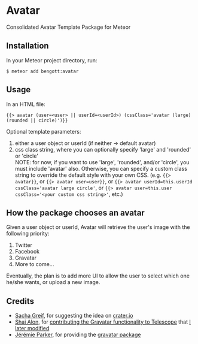 Avatar
=============

Consolidated Avatar Template Package for Meteor

Installation
------------
In your Meteor project directory, run:  
```
$ meteor add bengott:avatar
```
Usage 
-----
In an HTML file:
```
{{> avatar (user=<user> || userId=<userId>) (cssClass='avatar (large) (rounded || circle)')}}
```
Optional template parameters:
  1. either a user object or userId (if neither -> default avatar)
  2. css class string, where you can optionally specify 'large' and 'rounded' or 'circle'  
  NOTE: for now, if you want to use 'large', 'rounded', and/or 'circle', you must include 'avatar' also. Otherwise, you can specify a custom class string to override the default style with your own CSS. (e.g. `{{> avatar}}`, or `{{> avatar user=user}}`, or `{{> avatar userId=this.userId cssClass='avatar large circle'`, or `{{> avatar user=this.user cssClass='<your custom css string>'`, etc.)

How the package chooses an avatar
---------------------------------
Given a user object or userId, Avatar will retrieve the user's image with the following priority:
  1. Twitter
  2. Facebook
  3. Gravatar
  4. More to come...

Eventually, the plan is to add more UI to allow the user to select which one he/she wants, or upload a new image.

Credits
-------
- [Sacha Greif](@SachaG), for suggesting the idea on [crater.io](http://crater.io/posts/BfMsgzs5AzEdp6Byu)
- [Shai Alon](@shaialon), for [contributing the Gravatar functionality to  Telescope](https://github.com/TelescopeJS/Telescope/pull/436) that [I later modified](https://github.com/TelescopeJS/Telescope/pull/438)
- [Jérémie Parker](@p-j), for providing the [gravatar package](https://github.com/p-j/meteor-gravatar)
